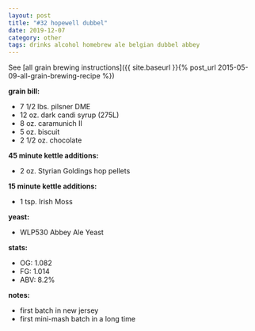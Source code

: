 ```yaml
---
layout: post
title: "#32 hopewell dubbel"
date: 2019-12-07
category: other
tags: drinks alcohol homebrew ale belgian dubbel abbey
---
```

See  [all grain brewing instructions]({{ site.baseurl }}{% post_url 2015-05-09-all-grain-brewing-recipe %})

**grain bill:**
* 7 1/2 lbs. pilsner DME
* 12 oz. dark candi syrup (275L)
* 8 oz. caramunich II
* 5 oz. biscuit
* 2 1/2 oz. chocolate

**45 minute kettle additions:**
* 2 oz. Styrian Goldings hop pellets

**15 minute kettle additions:**
* 1 tsp. Irish Moss

**yeast:**
* WLP530 Abbey Ale Yeast

**stats:**
* OG: 1.082
* FG: 1.014
* ABV: 8.2%

**notes:**
* first batch in new jersey
* first mini-mash batch in a long time
